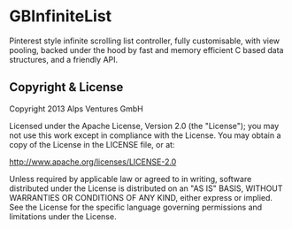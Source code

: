 GBInfiniteList
============

Pinterest style infinite scrolling list controller, fully customisable, with view pooling, backed under the hood by fast and memory efficient C based data structures, and a friendly API.


Copyright & License
------------

Copyright 2013 Alps Ventures GmbH

Licensed under the Apache License, Version 2.0 (the "License"); you may not use this work except in compliance with the License. You may obtain a copy of the License in the LICENSE file, or at:

http://www.apache.org/licenses/LICENSE-2.0

Unless required by applicable law or agreed to in writing, software distributed under the License is distributed on an "AS IS" BASIS, WITHOUT WARRANTIES OR CONDITIONS OF ANY KIND, either express or implied. See the License for the specific language governing permissions and limitations under the License.